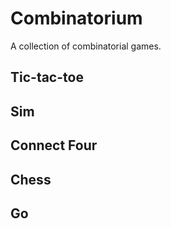 # Combinatorium

A collection of combinatorial games.

## Tic-tac-toe


## Sim


## Connect Four


## Chess


## Go